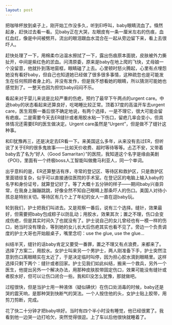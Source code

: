 ```yaml
---
layout: post
---
```


把咖啡杯放到桌子上，刚开始工作没多久，听到El呼叫，baby眼睛流血了。倏然起身，赶快过去看一看。见baby正在大哭，左眼皮有一条一厘米左右的伤痕，血红血红，像是中间被劈开。流出的眼泪跟血水混合在一起从旁边留下来，看上去很吓人。

赶快处理了一下，用棉柔巾沾温水擦拭了一下，露出伤痕原本面貌，皮肤被外力撕扯开，中间是紫红色的淤血。问清原委，原来是baby在地上爬的飞快，丈母娘一个没留意，他就扑到落地窗框，眼睛磕了上去。心里顿时怒火腾起，心里有点埋怨她没有看好baby，但自己也知道她已经做了很多很多事情，这种疏忽也是可能发生在任何照顾者身上的。并没有发作，但是我不想看她的眼睛，所以猜测可能她也感觉到了。一整天也因为担忧baby闷闷不乐。

看起来对于婴儿来说是比较严重的伤疤，预约了最早下午两点的urgent care。中途baby的状态看起来还算良好，吃喝睡比较正常。顶着37度的高温开车去urgent care，医生观察一番后很不确定地说，有两个选择，一是不理它，很大可能会留有疤痕。二是需要今天去ER缝针或者用胶水粘一下伤口，留疤几率会变小，但具体情况还需要ER的医生做决定。Urgent care虽然是“Urgent”，但是做不了缝针这种事。

和El犹豫再三，还是决定去ER看一下。来美国这么多年，从来没有去过ER，但听说了关于ER的很多鬼故事——比如天价收费、超时等待等等。忐忑不安，又带着baby去了名为“好人（Good Samaritan）”的医院，我知道这个名字是缘由美剧《POI》，里面有一个终极boss人工智能叫做撒马利亚人，同一个单词。

出乎意料的是，ER还算整洁有序，寻常的登记区、等待区和救护区，只是救护区里面错综复杂，似乎可以直接通往医院的手术室。在登记区的电脑上输入baby的名字和身份证号，就算登记好了。等了大概十五分钟的样子——期间baby兴奋异常，在我身上蹦蹦跳跳，好像全然不知自己眼睛上那条吓人的伤口。美国人对待小孩总是特别关切。等待区有几个上了年纪的女人一直在逗baby玩。

轮到我们，护士把我们叫进去。又是观察一番后，说有三个选择。缝针，效果最好，但需要把baby包成粽子以防乱动；用胶水，效果其次；置之不理，伤口会变成伤疤，但是其实时间久了也就没有了。护士说自己的女儿曾经也有一模一样的伤口，她当时没有理会，等到她的女儿长大后伤疤其实也看不见了。旁边一个负责调度的护士大哥也开始敲桌子，嘴里念叨：use the glue, use the glue...

纠结半天，缝针的话baby肯定又要受一番罪，置之不理又有点浪费，来都来了。选择了方案二，用胶水。女护士叫来另一个男护士，两人刚准备下手，护士突然注意到伤口离眼睛实在太近了，于是决定临时叫停，因为担心胶水滴到眼睛里。这样选择只剩下两个：缝针或者回家。护士见我们如此纠结，搬来一个救兵，另外一个医生，他提出另外一个解决办法，用那种皮肤胶带固定伤口，效果可能没有缝针或者胶水好，但可以让伤口闭合一些。我和El没怎么犹豫，那就做吧。

过程很快，但是当护士用一种液体（疑似碘伏）在伤口处消毒的时候，baby还是哭的震天响，是那种哭到快断气的哭法。一个人按住他的头，女护士贴上胶带，用剪刀剪断，完成。

花了快二十分钟才把baby哄好。当时有四个半小时没有睡觉，他已经很累了。我看到他一边哭一边打哈欠，突然觉得很逗。上了车以后他很快就睡着了。
